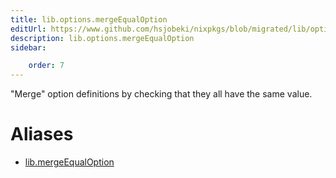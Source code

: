 ```yaml
---
title: lib.options.mergeEqualOption
editUrl: https://www.github.com/hsjobeki/nixpkgs/blob/migrated/lib/options.nix#L256C22
description: lib.options.mergeEqualOption
sidebar:

    order: 7
---
```


"Merge" option definitions by checking that they all have the same value.


# Aliases

- [lib.mergeEqualOption](/nix-doc-comments/reference/lib/lib-mergeequaloption)


